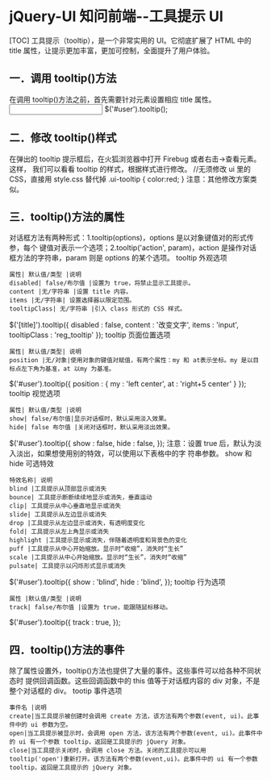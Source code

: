 # jQuery-UI 知问前端--工具提示 UI
[TOC]
工具提示（tooltip），是一个非常实用的 UI。它彻底扩展了 HTML 中的 title 属性，让提示更加丰富，更加可控制，全面提升了用户体验。
## 一．调用 tooltip()方法
在调用 tooltip()方法之前，首先需要针对元素设置相应 title 属性。
<input type="text" name="user" class="text" id="user" title="请输入帐号，不小于 2 位！" />
$('#user').tooltip();

## 二．修改 tooltip()样式
在弹出的 tooltip 提示框后，在火狐浏览器中打开 Firebug 或者右击->查看元素。这样，
我们可以看看 tooltip 的样式，根据样式进行修改。
//无须修改 ui 里的 CSS，直接用 style.css 替代掉
.ui-tooltip {
color:red;
}
注意：其他修改方案类似。

## 三．tooltip()方法的属性
对话框方法有两种形式：1.tooltip(options)，options 是以对象键值对的形式传参，每个
键值对表示一个选项；2.tooltip('action', param)，action 是操作对话框方法的字符串，param
则是 options 的某个选项。
tooltip 外观选项
```table
属性| 默认值/类型 |说明
disabled| false/布尔值 |设置为 true，将禁止显示工具提示。
content |无/字符串 |设置 title 内容。
items |无/字符串| 设置选择器以限定范围。
tooltipClass| 无/字符串 |引入 class 形式的 CSS 样式。
```
$('[title]').tooltip({
disabled : false,
content : '改变文字',
items : 'input', tooltipClass : 'reg_tooltip'
});
tooltip 页面位置选项
```table
属性| 默认值/类型| 说明
position |无/对象|使用对象的键值对赋值，有两个属性：my 和 at表示坐标。my 是以目标点左下角为基准，at 以my 为基准。
```
$('#user').tooltip({
position : {
my : 'left center',
at : 'right+5 center'
}
});
tooltip 视觉选项
```table
属性| 默认值/类型 |说明
show| false/布尔值|显示对话框时，默认采用淡入效果。
hide| false 布尔值 |关闭对话框时，默认采用淡出效果。
```
$('#user').tooltip({
show : false,
hide : false,
});
注意：设置 true 后，默认为淡入淡出，如果想使用别的特效，可以使用以下表格中的字
符串参数。
show 和 hide 可选特效
```table
特效名称| 说明
blind |工具提示从顶部显示或消失
bounce| 工具提示断断续续地显示或消失，垂直运动
clip| 工具提示从中心垂直地显示或消失
slide| 工具提示从左边显示或消失
drop |工具提示从左边显示或消失，有透明度变化
fold| 工具提示从左上角显示或消失
highlight |工具提示显示或消失，伴随着透明度和背景色的变化
puff |工具提示从中心开始缩放。显示时“收缩”，消失时“生长”
scale |工具提示从中心开始缩放。显示时“生长”，消失时“收缩”
pulsate| 工具提示以闪烁形式显示或消失
```
$('#user').tooltip({
show : 'blind',
hide : 'blind',
});
tooltip 行为选项
```table
属性 |默认值/类型 |说明
track| false/布尔值 |设置为 true，能跟随鼠标移动。
```
$('#user').tooltip({
track : true,
});

## 四．tooltip()方法的事件
除了属性设置外，tooltip()方法也提供了大量的事件。这些事件可以给各种不同状态时
提供回调函数。这些回调函数中的 this 值等于对话框内容的 div 对象，不是整个对话框的 div。
tootip 事件选项
```table
事件名 |说明
create|当工具提示被创建时会调用 create 方法，该方法有两个参数(event, ui)。此事件中的 ui 参数为空。
open|当工具提示被显示时，会调用 open 方法，该方法有两个参数(event, ui)。此事件中的 ui 有一个参数 tooltip，返回是工具提示的 jQuery 对象。
close|当工具提示关闭时，会调用 close 方法。关闭的工具提示可以用 tooltip('open')重新打开。该方法有两个参数(event,ui)。此事件中的 ui 有一个参数 tooltip，返回是工具提示的 jQuery 对象。
```
